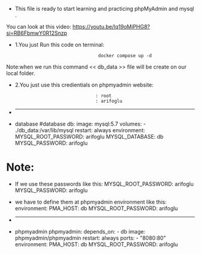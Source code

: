 * This file is ready to start learning and practicing  phpMyAdmin and mysql .

You can look at this video: https://youtu.be/lq19oMjPHG8?si=RB6FbmwY0R12Snzp 

* 1.You just Run this code on terminal:

                                     docker compose up -d
                                     
Note:when we run this command << db_data >> file will be create on our local folder.

* 2.You just use this credientials on phpmyadmin website:

                                    : root
                                    : arifoglu

* -------------------------------------------------------------------------
* database
  #database
  db:
    image: mysql:5.7
    volumes:
      - ./db_data:/var/lib/mysql
    restart: always
    environment:
        MYSQL_ROOT_PASSWORD: arifoglu 
        MYSQL_DATABASE: db
        MYSQL_PASSWORD: arifoglu 

# Note:
  * If we use these passwords like this:
                              MYSQL_ROOT_PASSWORD: arifoglu 
                              MYSQL_PASSWORD: arifoglu 

  * we have to define them at phpmyadmin environment like this:
                            environment:
                               PMA_HOST: db 
                               MYSQL_ROOT_PASSWORD: arifoglu 

* ------------------------------------------------------------------------------
* phpmyadmin
phpmyadmin:
    depends_on:
      - db
    image: phpmyadmin/phpmyadmin
    restart: always
    ports:
      - "8080:80"
    environment:
      PMA_HOST: db 
      MYSQL_ROOT_PASSWORD: arifoglu 

